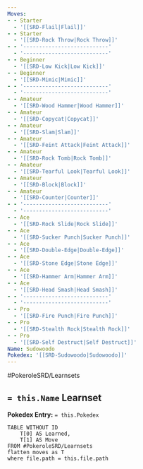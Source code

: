 ```yaml
---
Moves:
- - Starter
  - '[[SRD-Flail|Flail]]'
- - Starter
  - '[[SRD-Rock Throw|Rock Throw]]'
- - '---------------------------'
  - '---------------------------'
- - Beginner
  - '[[SRD-Low Kick|Low Kick]]'
- - Beginner
  - '[[SRD-Mimic|Mimic]]'
- - '---------------------------'
  - '---------------------------'
- - Amateur
  - '[[SRD-Wood Hammer|Wood Hammer]]'
- - Amateur
  - '[[SRD-Copycat|Copycat]]'
- - Amateur
  - '[[SRD-Slam|Slam]]'
- - Amateur
  - '[[SRD-Feint Attack|Feint Attack]]'
- - Amateur
  - '[[SRD-Rock Tomb|Rock Tomb]]'
- - Amateur
  - '[[SRD-Tearful Look|Tearful Look]]'
- - Amateur
  - '[[SRD-Block|Block]]'
- - Amateur
  - '[[SRD-Counter|Counter]]'
- - '---------------------------'
  - '---------------------------'
- - Ace
  - '[[SRD-Rock Slide|Rock Slide]]'
- - Ace
  - '[[SRD-Sucker Punch|Sucker Punch]]'
- - Ace
  - '[[SRD-Double-Edge|Double-Edge]]'
- - Ace
  - '[[SRD-Stone Edge|Stone Edge]]'
- - Ace
  - '[[SRD-Hammer Arm|Hammer Arm]]'
- - Ace
  - '[[SRD-Head Smash|Head Smash]]'
- - '---------------------------'
  - '---------------------------'
- - Pro
  - '[[SRD-Fire Punch|Fire Punch]]'
- - Pro
  - '[[SRD-Stealth Rock|Stealth Rock]]'
- - Pro
  - '[[SRD-Self Destruct|Self Destruct]]'
Name: Sudowoodo
Pokedex: '[[SRD-Sudowoodo|Sudowoodo]]'
---
```


#PokeroleSRD/Learnsets

## `= this.Name` Learnset

**Pokedex Entry:** `= this.Pokedex`

```dataview
TABLE WITHOUT ID
    T[0] AS Learned,
    T[1] AS Move
FROM #PokeroleSRD/Learnsets
flatten moves as T
where file.path = this.file.path
```
